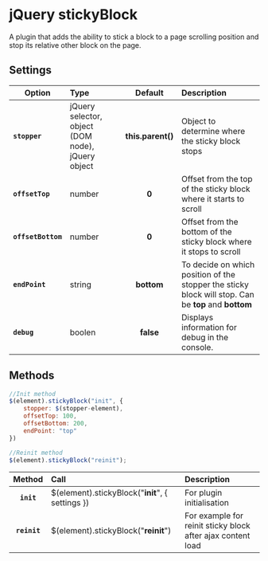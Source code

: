 # jQuery stickyBlock

A plugin that adds the ability to stick a block to a page scrolling position and stop its relative other block on the page. 

## Settings

| Option  | Type | Default  | Description |
| --- | :-- | :--: | :-- |
| **`stopper`**  | jQuery selector, object (DOM node), jQuery object  | **this.parent()**  | Object to determine where the sticky block stops  |
| **`offsetTop`**  | number  | **0**  | Offset from the top of the sticky block where it starts to scroll  |
| **`offsetBottom`**  | number  | **0**  | Offset from the bottom of the sticky block where it stops to scroll  |
| **`endPoint`**  | string  | **bottom**  | To decide on which position of the stopper the sticky block will stop. Can be **top** and **bottom** |
| **`debug`**  | boolen  | **false**  | Displays information for debug in the console. |

## Methods

```javascript
//Init method
$(element).stickyBlock("init", {
	stopper: $(stopper-element),
	offsetTop: 100,
	offsetBottom: 200,
  	endPoint: "top"
})

//Reinit method
$(element).stickyBlock("reinit");
```

| Method  | Call | Description  |
| :--: | :-- | :-- |
| **`init`** | $(element).stickyBlock("**init**", { settings }) | For plugin initialisation |
| **`reinit`** | $(element).stickyBlock("**reinit**") | For example for reinit sticky block after ajax content load |
